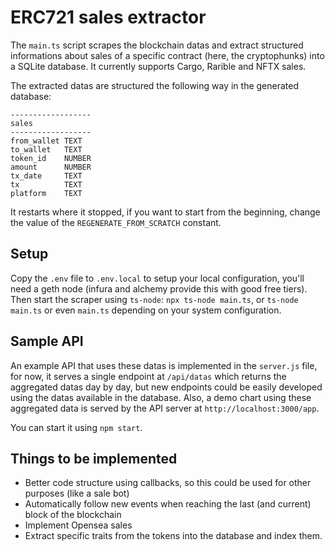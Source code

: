 # ERC721 sales extractor

The `main.ts` script scrapes the blockchain datas and extract structured informations about sales of a specific contract (here, the cryptophunks) into a SQLite database. It currently supports Cargo, Rarible and NFTX sales.

The extracted datas are structured the following way in the generated database:

```
------------------
sales
------------------
from_wallet TEXT
to_wallet   TEXT
token_id    NUMBER
amount      NUMBER
tx_date     TEXT
tx          TEXT
platform    TEXT
```

It restarts where it stopped, if you want to start from the beginning, change the value of the `REGENERATE_FROM_SCRATCH` constant.

## Setup

Copy the `.env` file to `.env.local` to setup your local configuration, you'll need a geth node (infura and alchemy provide this with good free tiers). Then start the scraper using `ts-node`: `npx ts-node main.ts`, or `ts-node main.ts` or even `main.ts` depending on your system configuration.

## Sample API

An example API that uses these datas is implemented in the `server.js` file, for now, it serves a single endpoint at `/api/datas` which returns the aggregated datas day by day, but new endpoints could be easily developed using the datas available in the database. Also, a demo chart using these aggregated data is served by the API server at `http://localhost:3000/app`.

You can start it using `npm start`.

## Things to be implemented

- Better code structure using callbacks, so this could be used for other purposes (like a sale bot)
- Automatically follow new events when reaching the last (and current) block of the blockchain
- Implement Opensea sales
- Extract specific traits from the tokens into the database and index them.
